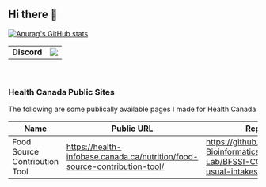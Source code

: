 ## Hi there 👋

[![Anurag's GitHub stats](https://github-readme-stats.vercel.app/api?username=Alex-Au1&show_icons=true&theme=tokyonight)](https://github.com/Alex-Au1)

|   |   |
|---|---|
| **Discord** | [![](https://dcbadge.limes.pink/api/shield/367087171154214914?theme=discord-inverted)](https://discordlookup.com/user/367087171154214914) |

<br>

### Health Canada Public Sites

The following are some publically available pages I made for Health Canada

| Name | Public URL | Repo |
| -- | -- | -- |
| Food Source Contribution Tool | https://health-infobase.canada.ca/nutrition/food-source-contribution-tool/ | https://github.com/BFSSI-Bioinformatics-Lab/BFSSI-CCHS-total-usual-intakes-tool  |
